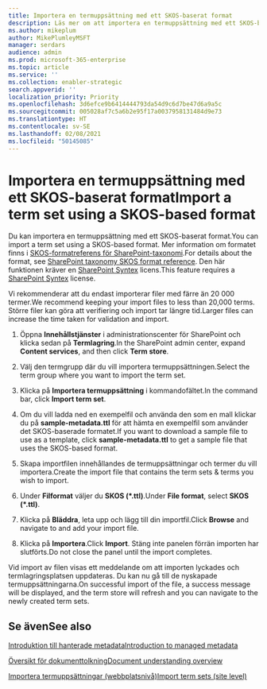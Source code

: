 ```yaml
---
title: Importera en termuppsättning med ett SKOS-baserat format
description: Läs mer om att importera en termuppsättning med ett SKOS-baserat format
ms.author: mikeplum
author: MikePlumleyMSFT
manager: serdars
audience: admin
ms.prod: microsoft-365-enterprise
ms.topic: article
ms.service: ''
ms.collection: enabler-strategic
search.appverid: ''
localization_priority: Priority
ms.openlocfilehash: 3d6efce9b6414444793da54d9c6d7be47d6a9a5c
ms.sourcegitcommit: 005028af7c5a6b2e95f17a0037958131484d9e73
ms.translationtype: HT
ms.contentlocale: sv-SE
ms.lasthandoff: 02/08/2021
ms.locfileid: "50145085"
---
```

# <a name="import-a-term-set-using-a-skos-based-format"></a><span data-ttu-id="4643a-103">Importera en termuppsättning med ett SKOS-baserat format</span><span class="sxs-lookup"><span data-stu-id="4643a-103">Import a term set using a SKOS-based format</span></span>

<span data-ttu-id="4643a-104">Du kan importera en termuppsättning med ett SKOS-baserat format.</span><span class="sxs-lookup"><span data-stu-id="4643a-104">You can import a term set using a SKOS-based format.</span></span> <span data-ttu-id="4643a-105">Mer information om formatet finns i [SKOS-formatreferens för SharePoint-taxonomi](skos-format-reference.md).</span><span class="sxs-lookup"><span data-stu-id="4643a-105">For details about the format, see [SharePoint taxonomy SKOS format reference](skos-format-reference.md).</span></span> <span data-ttu-id="4643a-106">Den här funktionen kräver en [SharePoint Syntex](index.md) licens.</span><span class="sxs-lookup"><span data-stu-id="4643a-106">This feature requires a [SharePoint Syntex](index.md) license.</span></span>

<span data-ttu-id="4643a-107">Vi rekommenderar att du endast importerar filer med färre än 20 000 termer.</span><span class="sxs-lookup"><span data-stu-id="4643a-107">We recommend keeping your import files to less than 20,000 terms.</span></span> <span data-ttu-id="4643a-108">Större filer kan göra att verifiering och import tar längre tid.</span><span class="sxs-lookup"><span data-stu-id="4643a-108">Larger files can increase the time taken for validation and import.</span></span>

1. <span data-ttu-id="4643a-109">Öppna **Innehållstjänster** i administrationscenter för SharePoint och klicka sedan på **Termlagring**.</span><span class="sxs-lookup"><span data-stu-id="4643a-109">In the SharePoint admin center, expand **Content services**, and then click **Term store**.</span></span>

2. <span data-ttu-id="4643a-110">Välj den termgrupp där du vill importera termuppsättningen.</span><span class="sxs-lookup"><span data-stu-id="4643a-110">Select the term group where you want to import the term set.</span></span>

3. <span data-ttu-id="4643a-111">Klicka på **Importera termuppsättning** i kommandofältet.</span><span class="sxs-lookup"><span data-stu-id="4643a-111">In the command bar, click **Import term set**.</span></span>
 
4.  <span data-ttu-id="4643a-112">Om du vill ladda ned en exempelfil och använda den som en mall klickar du på **sample-metadata.ttl** för att hämta en exempelfil som använder det SKOS-baserade formatet.</span><span class="sxs-lookup"><span data-stu-id="4643a-112">If you want to download a sample file to use as a template, click **sample-metadata.ttl** to get a sample file that uses the SKOS-based format.</span></span>
 
5.  <span data-ttu-id="4643a-113">Skapa importfilen innehållandes de termuppsättningar och termer du vill importera.</span><span class="sxs-lookup"><span data-stu-id="4643a-113">Create the import file that contains the term sets & terms you wish to import.</span></span>

6.  <span data-ttu-id="4643a-114">Under **Filformat** väljer du **SKOS (\*.ttl)**.</span><span class="sxs-lookup"><span data-stu-id="4643a-114">Under **File format**, select **SKOS (\*.ttl)**.</span></span>

7.  <span data-ttu-id="4643a-115">Klicka på **Bläddra**, leta upp och lägg till din importfil.</span><span class="sxs-lookup"><span data-stu-id="4643a-115">Click **Browse** and navigate to and add your import file.</span></span>

8.  <span data-ttu-id="4643a-116">Klicka på **Importera**.</span><span class="sxs-lookup"><span data-stu-id="4643a-116">Click **Import**.</span></span> <span data-ttu-id="4643a-117">Stäng inte panelen förrän importen har slutförts.</span><span class="sxs-lookup"><span data-stu-id="4643a-117">Do not close the panel until the import completes.</span></span>

<span data-ttu-id="4643a-118">Vid import av filen visas ett meddelande om att importen lyckades och termlagringsplatsen uppdateras. Du kan nu gå till de nyskapade termuppsättningarna.</span><span class="sxs-lookup"><span data-stu-id="4643a-118">On successful import of the file, a success message will be displayed, and the term store will refresh and you can navigate to the newly created term sets.</span></span>

## <a name="see-also"></a><span data-ttu-id="4643a-119">Se även</span><span class="sxs-lookup"><span data-stu-id="4643a-119">See also</span></span>

[<span data-ttu-id="4643a-120">Introduktion till hanterade metadata</span><span class="sxs-lookup"><span data-stu-id="4643a-120">Introduction to managed metadata</span></span>](https://docs.microsoft.com/sharepoint/managed-metadata)

[<span data-ttu-id="4643a-121">Översikt för dokumenttolkning</span><span class="sxs-lookup"><span data-stu-id="4643a-121">Document understanding overview</span></span>](document-understanding-overview.md)

[<span data-ttu-id="4643a-122">Importera termuppsättningar (webbplatsnivå)</span><span class="sxs-lookup"><span data-stu-id="4643a-122">Import term sets (site level)</span></span>](https://support.microsoft.com/office/168fbc86-7fce-4288-9a1f-b83fc3921c18)
